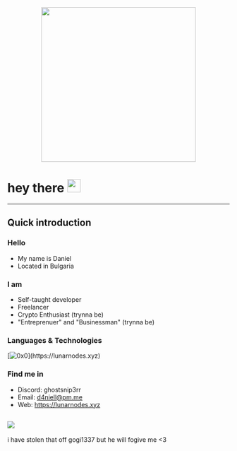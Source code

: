 

<div id="header" align="center">
  <img src="https://media.giphy.com/media/Dh5q0sShxgp13DwrvG/giphy.gif" width="350"/>
</div>

<h1>
  hey there
  <img src="https://media.giphy.com/media/hvRJCLFzcasrR4ia7z/giphy.gif" width="30px"/>
</h1>

---

## Quick introduction

### Hello
- My name is Daniel
- Located in Bulgaria

### I am
- Self-taught developer
- Freelancer
- Crypto Enthusiast (trynna be)
- "Entreprenuer" and "Businessman" (trynna be)

### Languages & Technologies
[![0x0](https://skillicons.dev/icons?i=azure,gcp,nodejs,kubernetes,postgres,mysql,mongodb,redis,express,html,js,css,discord,instagram,)](https://lunarnodes.xyz)

### Find me in
- Discord: ghostsnip3rr
- Email: d4niell@pm.me
- Web: https://lunarnodes.xyz

![](https://komarev.com/ghpvc/?username=awsamboi&color=lightgrey)
------------

i have stolen that off gogi1337 but he will fogive me <3
